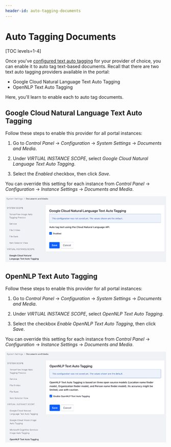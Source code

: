 ```yaml
---
header-id: auto-tagging-documents
---
```


# Auto Tagging Documents

[TOC levels=1-4]

Once you've 
[configured text auto tagging](/docs/7-2/user/-/knowledge_base/u/auto-tagging-text) 
for your provider of choice, you can enable it to auto tag text-based documents. 
Recall that there are two text auto tagging providers available in the portal: 

-   Google Cloud Natural Language Text Auto Tagging 
-   OpenNLP Text Auto Tagging 

Here, you'll learn to enable each to auto tag documents. 

## Google Cloud Natural Language Text Auto Tagging

Follow these steps to enable this provider for all portal instances: 

1.  Go to *Control Panel* &rarr; *Configuration* &rarr; *System Settings* &rarr; 
    *Documents and Media*. 

2.  Under *VIRTUAL INSTANCE SCOPE*, select 
    *Google Cloud Natural Language Text Auto Tagging*. 

3.  Select the *Enabled* checkbox, then click *Save*.

You can override this setting for each instance from *Control Panel* &rarr; 
*Configuration* &rarr; *Instance Settings* &rarr; *Documents and Media*. 

![Figure 1: Enable Google Cloud Natural Language text auto tagging for Documents and Media.](../../../images/auto-tagging-docs-google.png)

## OpenNLP Text Auto Tagging

Follow these steps to enable this provider for all portal instances: 

1.  Go to *Control Panel* &rarr; *Configuration* &rarr; *System Settings* &rarr; 
    *Documents and Media*. 

2.  Under *VIRTUAL INSTANCE SCOPE*, select *OpenNLP Text Auto Tagging*. 

3.  Select the checkbox *Enable OpenNLP Text Auto Tagging*, then click *Save*. 

You can override this setting for each instance from *Control Panel* &rarr; 
*Configuration* &rarr; *Instance Settings* &rarr; *Documents and Media*. 

![Figure 2: Enable OpenNLP text auto tagging for Documents and Media.](../../../images/auto-tagging-docs-open-nlp.png)
